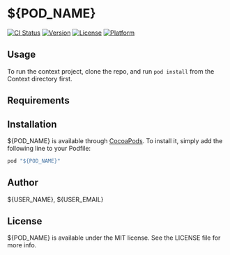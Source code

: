 # ${POD_NAME}

[![CI Status](http://img.shields.io/travis/${USER_NAME}/${REPO_NAME}.svg?style=flat)](https://travis-ci.org/${USER_NAME}/${REPO_NAME})
[![Version](https://img.shields.io/cocoapods/v/${POD_NAME}.svg?style=flat)](http://cocoapods.org/pods/${POD_NAME})
[![License](https://img.shields.io/cocoapods/l/${POD_NAME}.svg?style=flat)](http://cocoapods.org/pods/${POD_NAME})
[![Platform](https://img.shields.io/cocoapods/p/${POD_NAME}.svg?style=flat)](http://cocoapods.org/pods/${POD_NAME})

## Usage

To run the context project, clone the repo, and run `pod install` from the Context directory first.

## Requirements

## Installation

${POD_NAME} is available through [CocoaPods](http://cocoapods.org). To install
it, simply add the following line to your Podfile:

```ruby
pod "${POD_NAME}"
```

## Author

${USER_NAME}, ${USER_EMAIL}

## License

${POD_NAME} is available under the MIT license. See the LICENSE file for more info.
